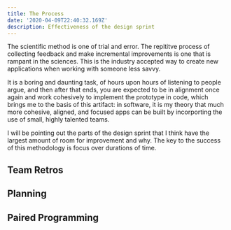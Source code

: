 ```yaml
---
title: The Process
date: '2020-04-09T22:40:32.169Z'
description: Effectiveness of the design sprint
---
```


The scientific method is one of trial and error. The repititve process
of collecting feedback and make incremental improvements is one that is rampant
in the sciences. This is the industry accepted way to create new applications
when working with someone less savvy.

It is a boring and daunting task, of hours upon hours of listening to people argue,
and then after that ends, you are expected to be in alignment once again and work
cohesively to implement the prototype in code, which brings me to the basis of this
artifact: in software, it is my theory that much more cohesive, aligned, and focused apps
can be built by incorporting the use of small, highly talented teams.

I will be pointing out the parts of the design sprint that I think have the largest amount of room
for improvement and why. The key to the success of this methodology is focus over
durations of time.

## Team Retros

## Planning

## Paired Programming
